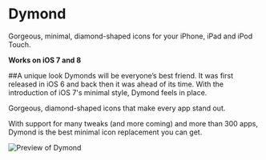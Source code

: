 # Dymond
Gorgeous, minimal, diamond-shaped icons for your iPhone, iPad and iPod Touch.

**Works on iOS 7 and 8**

##A unique look
Dymonds will be everyone’s best friend. It was first released in iOS 6 and back then it was ahead of its time. With the introduction of iOS 7's minimal style, Dymond feels in place. 

Gorgeous, diamond-shaped icons that make every app stand out. 

With support for many tweaks (and more coming) and more than 300 apps, Dymond is the best minimal icon replacement you can get.

![Preview of Dymond](http://www.winfisdesign.com/dymond/images/dymond-iphone-mockup.png)
